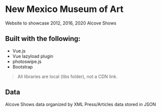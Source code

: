 # New Mexico Museum of Art
Website to showcase 2012, 2016, 2020 Alcove Shows

## Built with the following:
- Vue.js
- Vue lazyload plugin
- photoswipe.js
- Bootstrap
> All libraries are local (libs folder), not a CDN link.

## Data
Alcove Shows data organized by XML
Press/Articles data stored in JSON
